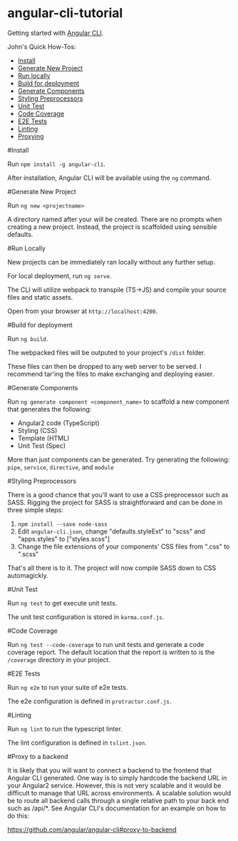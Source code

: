 # angular-cli-tutorial
Getting started with [Angular CLI](https://github.com/angular/angular-cli).  

John's Quick How-Tos:
- [Install](#install)
- [Generate New Project](#generate-new-project)
- [Run locally](#run-locally)
- [Build for deployment](#build-for-deployment)
- [Generate Components](#generate-components)
- [Styling Preprocessors](#styling-preprocessors)
- [Unit Test](#unit-test)
- [Code Coverage](#code-coverage)
- [E2E Tests](#e2e-tests)
- [Linting](#linting)
- [Proxying](#proxying)

#Install

Run `npm install -g angular-cli`.

After installation, Angular CLI will be available using the `ng` command.

#Generate New Project

Run `ng new <projectname>`

A directory named after your <projectname> will be created.  There are no prompts when creating a new project.  Instead, the project is scaffolded using sensible defaults.

#Run Locally

New projects can be immediately ran locally without any further setup.

For local deployment, run `ng serve`.

The CLI will utilize webpack to transpile (TS->JS) and compile your source files and static assets.

Open from your browser at `http://localhost:4200`.

#Build for deployment

Run `ng build`.  

The webpacked files will be outputed to your project's `/dist` folder.

These files can then be dropped to any web server to be served.  I recommend tar'ing the files to make exchanging and deploying easier.

#Generate Components

Run `ng generate component <component_name>` to scaffold a new component that generates the following:

- Angular2 code (TypeScript)
- Styling (CSS)
- Template (HTML)
- Unit Test (Spec)

More than just components can be generated.  Try generating the following: `pipe`, `service`, `directive`, and `module`

#Styling Preprocessors

There is a good chance that you'll want to use a CSS preprocessor such as SASS.  Rigging the project for SASS is straightforward and can be done in three simple steps:

1) `npm install --save node-sass`
2) Edit `angular-cli.json`, change "defaults.styleExt" to "scss" and "apps.styles" to ["styles.scss"]
3) Change the file extensions of your components' CSS files from ".css" to ".scss"

That's all there is to it.  The project will now compile SASS down to CSS automagickly. 

#Unit Test

Run `ng test` to get execute unit tests.

The unit test configuration is stored in `karma.conf.js`.

#Code Coverage

Run `ng test --code-coverage` to run unit tests and generate a code coverage report.  The default location that the report is written to is the `/coverage` directory in your project.

#E2E Tests

Run `ng e2e` to run your suite of e2e tests.

The e2e configuration is defined in `protractor.conf.js`.

#Linting

Run `ng lint` to run the typescript linter.

The lint configuration is defined in `tslint.json`.

#Proxy to a backend

It is likely that you will want to connect a backend to the frontend that Angular CLI generated.  One way is to simply hardcode the backend URL in your Angular2 service.  However, this is not very scalable and it would be difficult to manage that URL across environments.  A scalable solution would be to route all backend calls through a single relative path to your back end such as /api/*.   See Angular CLI's documentation for an example on how to do this:

https://github.com/angular/angular-cli#proxy-to-backend
